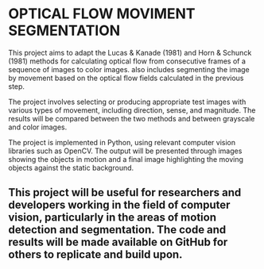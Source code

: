 # OPTICAL FLOW MOVIMENT SEGMENTATION 

This project aims to adapt the Lucas & Kanade (1981) and Horn & Schunck (1981) methods for calculating optical flow from consecutive frames of a sequence of images to color images. also includes segmenting the image by movement based on the optical flow fields calculated in the previous step.

The project involves selecting or producing appropriate test images with various types of movement, including direction, sense, and magnitude. The results will be compared between the two methods and between grayscale and color images.

The project is implemented in Python, using relevant computer vision libraries such as OpenCV. The output will be presented through images showing the objects in motion and a final image highlighting the moving objects against the static background.

## This project will be useful for researchers and developers working in the field of computer vision, particularly in the areas of motion detection and segmentation. The code and results will be made available on GitHub for others to replicate and build upon.
